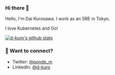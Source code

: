 ### Hi there 👋

Hello, I'm Dai Kurosawa. I work as an SRE in Tokyo.

I love Kubernetes and Go!

[![d-kuro's github stats](https://github-readme-stats.vercel.app/api?username=d-kuro)](https://github.com/anuraghazra/github-readme-stats)

### 💬 Want to connect?

* Twitter: [@ponde_m](https://twitter.com/ponde_m)
* LinkedIn: [@d-kuro](https://www.linkedin.com/in/d-kuro/)

